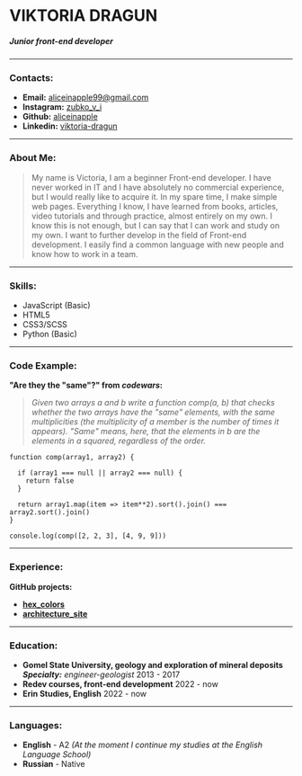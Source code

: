 # VIKTORIA DRAGUN
##### Junior front-end developer

***

### Contacts:
* **Email:** aliceinapple99@gmail.com
* **Instagram:** [zubko_v_i](https://www.instagram.com/zubko_v_i/)
* **Github:** [aliceinapple](https://github.com/aliceinapple)
* **Linkedin:** [viktoria-dragun](https://www.linkedin.com/in/viktoria-dragun-a76237238/)
---

### About Me:
>My name is Victoria, I am a beginner Front-end developer. I have never worked in IT and I have absolutely no commercial experience, but I would really like to acquire it.
In my spare time, I make simple web pages. Everything I know, I have learned from books, articles, video tutorials and through practice, almost entirely on my own. I know this is not enough, but I can say that I can work and study on my own.
I want to further develop in the field of Front-end development.
I easily find a common language with new people and know how to work in a team.

***

### Skills:
* JavaScript (Basic)
* HTML5
* CSS3/SCSS
* Python (Basic)

***

### Code Example:
**"Are they the "same"?" from *codewars*:**
>*Given two arrays a and b write a function comp(a, b) that checks whether the two arrays have the "same" elements, with the same multiplicities (the multiplicity of a member is the number of times it appears). "Same" means, here, that the elements in b are the elements in a squared, regardless of the order.*

```
function comp(array1, array2) {

  if (array1 === null || array2 === null) {
    return false
  }
  
  return array1.map(item => item**2).sort().join() === array2.sort().join()
}

console.log(comp([2, 2, 3], [4, 9, 9]))
```

***

### Experience:
**GitHub projects:**
* [**hex_colors**](https://github.com/aliceinapple/hex_colors.git)
* [**architecture_site**](https://github.com/aliceinapple/architecture_site.git)

***

### Education:
* **Gomel State University, geology and exploration of mineral deposits** 
***Specialty:*** *engineer-geologist*
2013 - 2017
* **Redev courses, front-end development**
2022 - now
* **Erin Studies, English**
2022 - now

***

### Languages:
* **English** - A2
*(At the moment I continue my studies at the English Language School)*
* **Russian** - Native
